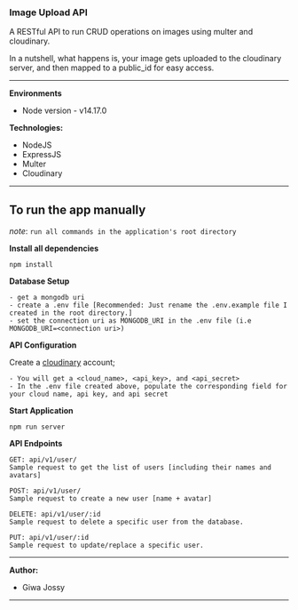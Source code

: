 ### Image Upload API

A RESTful API to run CRUD operations on images using multer and cloudinary.

In a nutshell, what happens is, your image gets uploaded to the cloudinary server, and then mapped to a public_id for easy access.

---


**Environments**
- Node version - v14.17.0


**Technologies:**
- NodeJS
- ExpressJS
- Multer
- Cloudinary

---

## To run the app manually
*note*: `run all commands in the application's root directory`

**Install all dependencies**

```
npm install
```

**Database Setup**
```
- get a mongodb uri
- create a .env file [Recommended: Just rename the .env.example file I created in the root directory.]
- set the connection uri as MONGODB_URI in the .env file (i.e MONGODB_URI=<connection uri>)
```

**API Configuration**

Create a [cloudinary](https://cloudinary.com/) account;
```
- You will get a <cloud_name>, <api_key>, and <api_secret>
- In the .env file created above, populate the corresponding field for your cloud name, api key, and api secret
```



**Start Application**

```
npm run server
```


**API Endpoints**

```
GET: api/v1/user/
Sample request to get the list of users [including their names and avatars]
```

```
POST: api/v1/user/
Sample request to create a new user [name + avatar]
```

```
DELETE: api/v1/user/:id
Sample request to delete a specific user from the database.
```

```
PUT: api/v1/user/:id
Sample request to update/replace a specific user.
```



---

**Author:** 
- Giwa Jossy
---